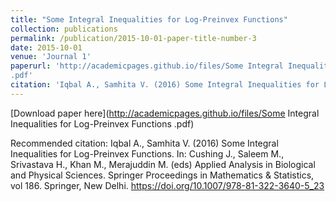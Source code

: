 ```yaml
---
title: "Some Integral Inequalities for Log-Preinvex Functions"
collection: publications
permalink: /publication/2015-10-01-paper-title-number-3
date: 2015-10-01
venue: 'Journal 1'
paperurl: 'http://academicpages.github.io/files/Some Integral Inequalities for Log-Preinvex Functions
.pdf'
citation: 'Iqbal A., Samhita V. (2016) Some Integral Inequalities for Log-Preinvex Functions. In: Cushing J., Saleem M., Srivastava H., Khan M., Merajuddin M. (eds) Applied Analysis in Biological and Physical Sciences. Springer Proceedings in Mathematics & Statistics, vol 186. Springer, New Delhi. https://doi.org/10.1007/978-81-322-3640-5_23'
---
```


[Download paper here](http://academicpages.github.io/files/Some Integral Inequalities for Log-Preinvex Functions
.pdf)

Recommended citation: Iqbal A., Samhita V. (2016) Some Integral Inequalities for Log-Preinvex Functions. In: Cushing J., Saleem M., Srivastava H., Khan M., Merajuddin M. (eds) Applied Analysis in Biological and Physical Sciences. Springer Proceedings in Mathematics & Statistics, vol 186. Springer, New Delhi. https://doi.org/10.1007/978-81-322-3640-5_23
